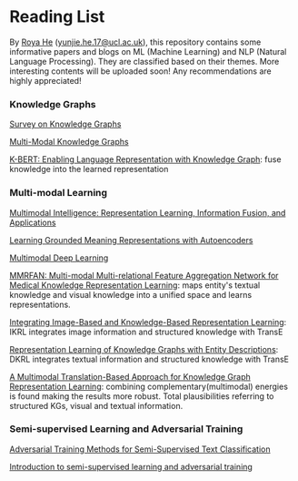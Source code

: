 # Reading List
By [Roya He](https://royahe.github.io) (yunjie.he.17@ucl.ac.uk), this repository contains some informative papers and blogs on ML (Machine Learning) and NLP (Natural Language Processing). They are classified based on their themes. More interesting contents will be uploaded soon! Any recommendations are highly appreciated! 

### Knowledge Graphs
[Survey on Knowledge Graphs](https://github.com/RoyaHe/Reading-List/blob/main/file/Knowledge%20Graph.pdf)

[Multi-Modal Knowledge Graphs](https://arxiv.org/abs/1903.05485)

[K-BERT: Enabling Language Representation with Knowledge Graph](https://arxiv.org/pdf/1909.07606.pdf): fuse knowledge into the learned representation


### Multi-modal Learning
[Multimodal Intelligence: Representation Learning, Information Fusion, and Applications](https://arxiv.org/abs/1911.03977)

[Learning Grounded Meaning Representations with Autoencoders](https://aclanthology.org/P14-1068/)

[Multimodal Deep Learning](https://towardsdatascience.com/multimodal-deep-learning-ce7d1d994f4)

[MMRFAN: Multi-modal Multi-relational Feature Aggregation Network for Medical Knowledge Representation Learning](https://dl.acm.org/doi/abs/10.1145/3394171.3413736): maps entity's textual knowledge and visual knowledge into a unified space and learns representations.

[Integrating Image-Based and Knowledge-Based Representation Learning](https://ieeexplore.ieee.org/stamp/stamp.jsp?tp=&arnumber=8689107): IKRL integrates image information and structured knowledge with TransE

[Representation Learning of Knowledge Graphs with Entity Descriptions](https://dl.acm.org/doi/10.5555/3016100.3016273): DKRL integrates textual information and structured knowledge with TransE


[A Multimodal Translation-Based Approach for Knowledge Graph Representation Learning](https://aclanthology.org/S18-2027/): combining complementary(multimodal) energies is found making the results more robust. Total plausibilities referring to structured KGs, visual and textual information.



### Semi-supervised Learning and Adversarial Training
[Adversarial Training Methods for Semi-Supervised Text Classification](https://arxiv.org/abs/1605.07725)

[Introduction to semi-supervised learning and adversarial training](https://medium.com/inside-machine-learning/placeholder-3557ebb3d470)
